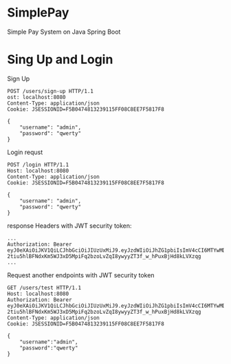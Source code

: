 # SimplePay
Simple Pay System on Java Spring Boot

# Sing Up and Login

Sign Up
```
POST /users/sign-up HTTP/1.1
ost: localhost:8080
Content-Type: application/json
Cookie: JSESSIONID=F5B0474813239115FF08C8EE7F5817F8

{
    "username": "admin",
    "password": "qwerty"
}
```

Login requst
```
POST /login HTTP/1.1
Host: localhost:8080
Content-Type: application/json
Cookie: JSESSIONID=F5B0474813239115FF08C8EE7F5817F8

{
    "username": "admin",
    "password": "qwerty"
}
```
response Headers with JWT security token:
```
...
Authorization: Bearer eyJ0eXAiOiJKV1QiLCJhbGciOiJIUzUxMiJ9.eyJzdWIiOiJhZG1pbiIsImV4cCI6MTYwMDIzNDA3OX0.u7EMvWXnMWVgJJtAiDXKik-2tiu5hlBFNdxKm5WJ3xD5MpiFq2bzoLvZqI8ywyyZT3f_w_hPuxBjHd8kLVXzqg
...
```
Request another endpoints with JWT security token
```
GET /users/test HTTP/1.1
Host: localhost:8080
Authorization: Bearer eyJ0eXAiOiJKV1QiLCJhbGciOiJIUzUxMiJ9.eyJzdWIiOiJhZG1pbiIsImV4cCI6MTYwMDIzNDA3OX0.u7EMvWXnMWVgJJtAiDXKik-2tiu5hlBFNdxKm5WJ3xD5MpiFq2bzoLvZqI8ywyyZT3f_w_hPuxBjHd8kLVXzqg
Content-Type: application/json
Cookie: JSESSIONID=F5B0474813239115FF08C8EE7F5817F8

{
    "username":"admin",
    "password":"qwerty"
}
```
